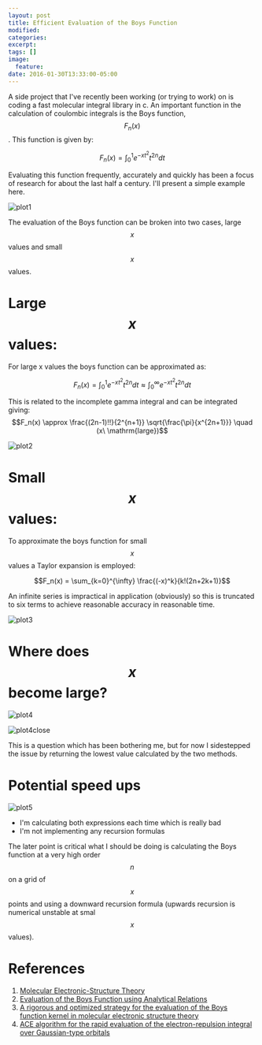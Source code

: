 ```yaml
---
layout: post
title: Efficient Evaluation of the Boys Function
modified:
categories: 
excerpt:
tags: []
image:
  feature:
date: 2016-01-30T13:33:00-05:00
---
```

A side project that I've recently been working (or trying to work) on is coding a fast molecular integral library in c. An important function in the calculation of coulombic integrals is the Boys function, $$F_n(x)$$. This function is given by:

$$ F_n(x) = \int_0^1 e^{-xt^2} t^{2n} dt $$

Evaluating this function frequently, accurately and quickly has been a focus of research for about the last half a century. I'll present a simple example here.

![plot1](plot1.png)

The evaluation of the Boys function can be broken into two cases, large $$x$$ values and small $$x$$ values.
# Large $$x$$ values:

For large x values the boys function can be approximated as:

$$F_n(x) = \int_0^1 e^{-xt^2} t^{2n} dt \approx \int_0^\infty e^{-xt^2} t^{2n} dt $$

This is related to the incomplete gamma integral and can be integrated giving:
$$F_n(x) \approx \frac{(2n-1)!!}{2^{n+1}} \sqrt{\frac{\pi}{x^{2n+1}}} \quad (x\ \mathrm{large})$$

![plot2](plot2.png)

# Small $$x$$ values:
To approximate the boys function for small $$x$$ values a Taylor expansion is employed:

$$F_n(x) = \sum_{k=0}^{\infty} \frac{(-x)^k}{k!(2n+2k+1)}$$

An infinite series is impractical in application (obviously) so this is truncated to six terms to achieve reasonable accuracy in reasonable time.

![plot3](plot3.png)

# Where does $$x$$ become large?

![plot4](plot4.png)

![plot4close](plot4close.png)

This is a question which has been bothering me, but for now I sidestepped the issue by returning the lowest value calculated by the two methods.

# Potential speed ups

![plot5](plot5.png)

* I'm calculating both expressions each time which is really bad
* I'm not implementing any recursion formulas

The later point is critical what I should be doing is calculating the Boys function at a very high order $$n$$ on a grid of $$x$$ points and using a downward recursion formula (upwards recursion is numerical unstable at smal $$x$$ values).

# References

1. [Molecular Electronic-Structure Theory](http://www.wiley.com/WileyCDA/WileyTitle/productCd-1118531477.html)
2. [Evaluation of the Boys Function using Analytical Relations](http://link.springer.com/article/10.1007/s10910-005-9023-3)
3. [A rigorous and optimized strategy for the evaluation of the Boys function kernel in molecular electronic structure theory](http://onlinelibrary.wiley.com/doi/10.1002/jcc.23935/abstract)
4. [ACE algorithm for the rapid evaluation of the electron-repulsion integral over Gaussian-type orbitals](http://onlinelibrary.wiley.com/doi/10.1002/(SICI)1097-461X(1996)59:3%3C209::AID-QUA4%3E3.0.CO;2-1/full?2-1/full)
